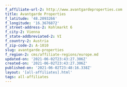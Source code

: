 ```yaml
---
f_affiliate-url-2: http://www.avantgardeproperties.com
title: Avantgarde Properties
f_latitude: '48.2093266'
f_longitude: '16.3676872'
f_street-address-2: Kohlmarkt 6­
f_city-2: Vienna­
f_state-addbreviated-2: VI­
f_country-2: Austria
f_zip-code-2: A-1010
slug: avantgarde-properties
f_region-2: cms/affiliate-regions/europe.md
updated-on: '2021-06-02T23:43:27.306Z'
created-on: '2021-06-02T23:43:27.306Z'
published-on: '2021-06-02T23:48:16.338Z'
layout: '[all-affiliates].html'
tags: all-affiliates
---
```




